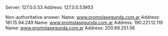 Server:		127.0.0.53
Address:	127.0.0.53#53

Non-authoritative answer:
Name:	www.promolasegunda.com.ar
Address: 181.15.94.249
Name:	www.promolasegunda.com.ar
Address: 190.221.12.119
Name:	www.promolasegunda.com.ar
Address: 200.69.251.56

